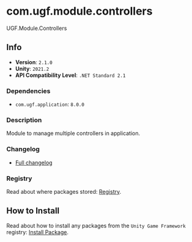 # com.ugf.module.controllers

UGF.Module.Controllers

## Info

- **Version**: `2.1.0`
- **Unity**: `2021.2`
- **API Compatibility Level**: `.NET Standard 2.1`

### Dependencies

- `com.ugf.application`: `8.0.0`


### Description

Module to manage multiple controllers in application.

### Changelog

- [Full changelog](changelog.md)

### Registry

Read about where packages stored: [Registry](https://github.com/unity-game-framework/organization/blob/main/docs/registry.md).

## How to Install

Read about how to install any packages from the `Unity Game Framework` registry: [Install Package](https://github.com/unity-game-framework/organization/blob/main/docs/install-packages.md).
